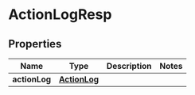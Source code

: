 # ActionLogResp

## Properties
Name | Type | Description | Notes
------------ | ------------- | ------------- | -------------
**actionLog** | [**ActionLog**](ActionLog.md) |  | 

